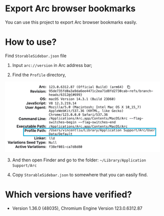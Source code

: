 # Export Arc browser bookmarks

You can use this project to export Arc browser bookmarks easily.

# How to use?

Find `StorableSidebar.json` file

1. Input `arc://version` in Arc address bar;

2. Find the `Profile` directory,

![ArcProfilePath](./images/ArcProfilePath.png)

3. And then open Finder and go to the folder: `~/Library/Application Support/Arc`

4. Copy `StorableSidebar.json` to somewhere that you can easily find.

# Which versions have verified?

- Version 1.36.0 (48035), Chromium Engine Version 123.0.6312.87
